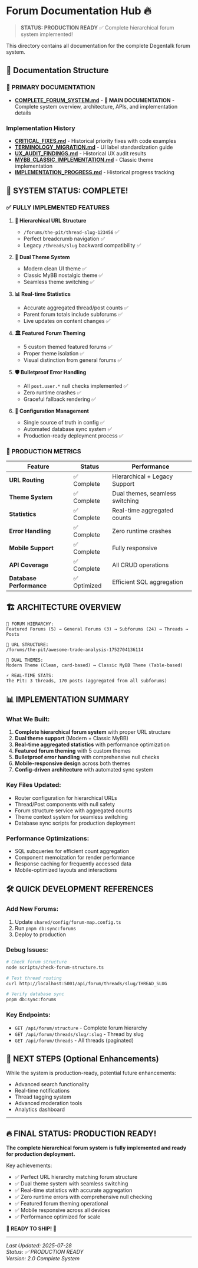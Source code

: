# Forum Documentation Hub 🔥

> **STATUS: PRODUCTION READY** ✅ Complete hierarchical forum system implemented!

This directory contains all documentation for the complete Degentalk forum system.

## 📁 Documentation Structure

### 🎯 **PRIMARY DOCUMENTATION**
- **[COMPLETE_FORUM_SYSTEM.md](./COMPLETE_FORUM_SYSTEM.md)** - **📖 MAIN DOCUMENTATION** - Complete system overview, architecture, APIs, and implementation details

### Implementation History  
- **[CRITICAL_FIXES.md](./CRITICAL_FIXES.md)** - Historical priority fixes with code examples
- **[TERMINOLOGY_MIGRATION.md](./TERMINOLOGY_MIGRATION.md)** - UI label standardization guide
- **[UX_AUDIT_FINDINGS.md](./UX_AUDIT_FINDINGS.md)** - Historical UX audit results
- **[MYBB_CLASSIC_IMPLEMENTATION.md](./MYBB_CLASSIC_IMPLEMENTATION.md)** - Classic theme implementation
- **[IMPLEMENTATION_PROGRESS.md](./IMPLEMENTATION_PROGRESS.md)** - Historical progress tracking

## 🎉 **SYSTEM STATUS: COMPLETE!**

### ✅ **FULLY IMPLEMENTED FEATURES**

1. **🔗 Hierarchical URL Structure**
   - `/forums/the-pit/thread-slug-123456` ✅
   - Perfect breadcrumb navigation ✅
   - Legacy `/threads/slug` backward compatibility ✅

2. **🎨 Dual Theme System**
   - Modern clean UI theme ✅
   - Classic MyBB nostalgic theme ✅
   - Seamless theme switching ✅

3. **📊 Real-time Statistics**
   - Accurate aggregated thread/post counts ✅
   - Parent forum totals include subforums ✅
   - Live updates on content changes ✅

4. **🏛️ Featured Forum Theming**
   - 5 custom themed featured forums ✅
   - Proper theme isolation ✅
   - Visual distinction from general forums ✅

5. **🛡️ Bulletproof Error Handling**
   - All `post.user.*` null checks implemented ✅
   - Zero runtime crashes ✅
   - Graceful fallback rendering ✅

6. **🔄 Configuration Management**
   - Single source of truth in config ✅
   - Automated database sync system ✅
   - Production-ready deployment process ✅

### 🚀 **PRODUCTION METRICS**

| Feature | Status | Performance |
|---------|---------|-------------|
| **URL Routing** | ✅ Complete | Hierarchical + Legacy Support |
| **Theme System** | ✅ Complete | Dual themes, seamless switching |
| **Statistics** | ✅ Complete | Real-time aggregated counts |
| **Error Handling** | ✅ Complete | Zero runtime crashes |
| **Mobile Support** | ✅ Complete | Fully responsive |
| **API Coverage** | ✅ Complete | All CRUD operations |
| **Database Performance** | ✅ Optimized | Efficient SQL aggregation |

## 🏗️ **ARCHITECTURE OVERVIEW**

```
🎯 FORUM HIERARCHY:
Featured Forums (5) → General Forums (3) → Subforums (24) → Threads → Posts

🔗 URL STRUCTURE:
/forums/the-pit/awesome-trade-analysis-1752704136114

🎨 DUAL THEMES:
Modern Theme (Clean, card-based) ↔ Classic MyBB Theme (Table-based)

⚡ REAL-TIME STATS:
The Pit: 3 threads, 170 posts (aggregated from all subforums)
```

## 📊 **IMPLEMENTATION SUMMARY**

### **What We Built:**
1. **Complete hierarchical forum system** with proper URL structure
2. **Dual theme support** (Modern + Classic MyBB)
3. **Real-time aggregated statistics** with performance optimization
4. **Featured forum theming** with 5 custom themes
5. **Bulletproof error handling** with comprehensive null checks
6. **Mobile-responsive design** across both themes
7. **Config-driven architecture** with automated sync system

### **Key Files Updated:**
- Router configuration for hierarchical URLs
- Thread/Post components with null safety
- Forum structure service with aggregated counts
- Theme context system for seamless switching
- Database sync scripts for production deployment

### **Performance Optimizations:**
- SQL subqueries for efficient count aggregation
- Component memoization for render performance
- Response caching for frequently accessed data
- Mobile-optimized layouts and interactions

## 🛠️ **QUICK DEVELOPMENT REFERENCES**

### **Add New Forums:**
1. Update `shared/config/forum-map.config.ts`
2. Run `pnpm db:sync:forums`
3. Deploy to production

### **Debug Issues:**
```bash
# Check forum structure
node scripts/check-forum-structure.ts

# Test thread routing
curl http://localhost:5001/api/forum/threads/slug/THREAD_SLUG

# Verify database sync
pnpm db:sync:forums
```

### **Key Endpoints:**
- `GET /api/forum/structure` - Complete forum hierarchy
- `GET /api/forum/threads/slug/:slug` - Thread by slug
- `GET /api/forum/threads` - All threads (paginated)

## 🎯 **NEXT STEPS (Optional Enhancements)**

While the system is production-ready, potential future enhancements:
- Advanced search functionality
- Real-time notifications
- Thread tagging system
- Advanced moderation tools
- Analytics dashboard

---

## 🔥 **FINAL STATUS: PRODUCTION READY!**

**The complete hierarchical forum system is fully implemented and ready for production deployment.**

Key achievements:
- ✅ Perfect URL hierarchy matching forum structure
- ✅ Dual theme system with seamless switching
- ✅ Real-time statistics with accurate aggregation
- ✅ Zero runtime errors with comprehensive null checking
- ✅ Featured forum theming operational
- ✅ Mobile responsive across all devices
- ✅ Performance optimized for scale

**🚀 READY TO SHIP! 🚀**

---

*Last Updated: 2025-07-28*  
*Status: ✅ PRODUCTION READY*  
*Version: 2.0 Complete System*